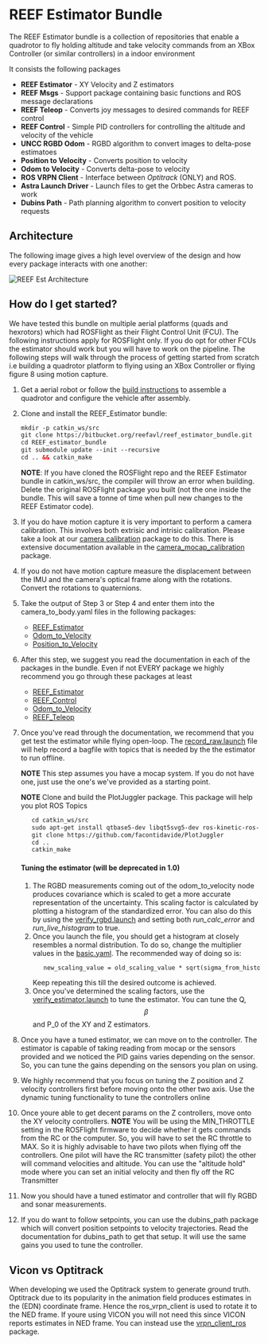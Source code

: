 # REEF Estimator Bundle

The REEF Estimator bundle is a collection of repositories that enable a quadrotor to fly holding altitude and take velocity commands from an XBox Controller (or similar controllers) in a indoor environment

It consists the following packages 
- **REEF Estimator** - XY Velocity and Z estimators
- **REEF Msgs** - Support package containing basic functions and ROS message declarations  
- **REEF Teleop** - Converts joy messages to desired commands for REEF control
- **REEF Control** - Simple PID controllers for controlling the altitude and velocity of the vehicle
- **UNCC RGBD Odom** - RGBD algorithm to convert images to delta-pose estimatoes 
- **Position to Velocity** - Converts position to velocity 
- **Odom to Velocity** - Converts delta-pose to velocity
- **ROS VRPN Client** - Interface between *Optitrack* (ONLY) and ROS. 
- **Astra Launch Driver** - Launch files to get the Orbbec Astra cameras to work
- **Dubins Path** - Path planning algorithm to convert position to velocity requests 

## Architecture

The following image gives a high level overview of the design and how every package interacts with one another:

![REEF Est Architecture](docs/REEF_Architecture.jpg)

## How do I get started? 
We have tested this bundle on multiple aerial platforms (quads and hexrotors) which had ROSFlight as their Flight Control Unit (FCU). The following instructions apply 
for ROSFlight only. If you do opt for other FCUs the estimator should work but you will have to work on the pipeline. The following steps will walk through the process of getting started from scratch i.e 
building a quadrotor platform to flying using an XBox Controller or flying figure 8 using motion capture.

1) Get a aerial robot or follow the [build instructions](./docs/REEF%20Quadrotor%20Build.docx) to assemble a quadrotor and configure the vehicle after assembly. 
2) Clone and install the REEF_Estimator bundle:

    ```html
    mkdir -p catkin_ws/src
    git clone https://bitbucket.org/reefavl/reef_estimator_bundle.git
    cd REEF_estimator_bundle
    git submodule update --init --recursive
    cd .. && catkin_make
    ```
    **NOTE**: If you have cloned the ROSFlight repo and the REEF Estimator bundle in catkin_ws/src, the compiler will throw an error when building. Delete the original ROSFlight package you built (not the one inside the bundle. This will save a tonne of time when pull new changes to the REEF Estimator code).
            
3) If you do have motion capture it is very important to perform a camera calibration. This involves both extrisic and intrisic calibration. Please 
take a look at our [camera calibration](https://bitbucket.org/reefavl/camear_calibration_bundle/src) package to do this. There is extensive documentation available in the [camera_mocap_calibration](https://bitbucket.org/reefavl/camera_mocap_calibration) package. 
4) If you do not have motion capture measure the displacement between the IMU and the camera's optical frame along with the rotations. Convert the rotations to quaternions. 
5) Take the output of Step 3 or Step 4 and enter them into the camera_to_body.yaml files in the following packages:
    - [REEF_Estimator](https://bitbucket.org/reefavl/reef_estimator/src/master/params/dodo_camera.yaml)
    - [Odom_to_Velocity](https://bitbucket.org/reefavl/odom_to_velocity/src/master/params/camera_to_body.yaml)
    - [Position_to_Velocity](https://bitbucket.org/reefavl/position_to_velocity/src/master/params/camera_to_body.yaml)
6) After this step, we suggest you read the documentation in each of the packages in the bundle. Even if not EVERY package we highly recommend you go through these packages at least
    - [REEF_Estimator](https://bitbucket.org/reefavl/reef_estimator)
    - [REEF_Control](https://bitbucket.org/reefavl/reef_control)
    - [Odom_to_Velocity](https://bitbucket.org/reefavl/odom_to_velocity)
    - [REEF_Teleop](https://bitbucket.org/reefavl/reef_teleop)   
7) Once you've read through the documentation, we recommend that you get test the estimator while flying open-loop. The [record_raw.launch](https://bitbucket.org/reefavl/reef_estimator/src/master/launch/record_raw.launch) file will help record a bagfile with topics that is needed by the the estimator to run offline.
    
    **NOTE** This step assumes you have a mocap system. If you do not have one, just use the one's we've provided as a starting point. 
    
    **NOTE** Clone and build the PlotJuggler package. This package will help you plot ROS Topics
    ```html
       cd catkin_ws/src
       sudo apt-get install qtbase5-dev libqt5svg5-dev ros-kinetic-ros-type-introspection 
       git clone https://github.com/facontidavide/PlotJuggler
       cd ..
       catkin_make
    ```
    
    #### Tuning the estimator (will be deprecated in 1.0)
    1) The RGBD measurements coming out of the odom_to_velocity node produces covariance which is scaled to get a more accurate representation of the uncertainty. This scaling factor is calculated by plotting a histogram of the standardized error. You can also do this by using the [verify_rgbd.launch](https://bitbucket.org/reefavl/odom_to_velocity/src/master/launch/verify_rgbd.launch) and setting both *run_calc_error* and *run_live_histogram* to true.
    2) Once you launch the file, you should get a histogram at closely resembles a normal distribution. To do so, change the multiplier values in the [basic.yaml](). The recommended way of doing so is:
        ```html
           new_scaling_value = old_scaling_value * sqrt(sigma_from_histogram)
        ``` 
        Keep repeating this till the desired outcome is achieved.
    3) Once you've determined the scaling factors, use the [verify_estimator.launch](https://bitbucket.org/reefavl/reef_estimator/src/master/launch/verify_estimator.launch) to tune the estimator. You can tune the Q, $$\beta$$ and P_0 of the XY and Z estimators. 
    
8) Once you have a tuned estimator, we can move on to the controller. The estimator is capable of taking reading from mocap or the sensors provided and we noticed the PID gains varies depending on the sensor. So, you can tune the gains depending on the sensors you plan on using.
9) We highly recommend that you focus on tuning the Z position and Z velocity controllers first before moving onto the other two axis. Use the dynamic tuning functionality to tune the controllers online
10) Once youre able to get decent params on the Z controllers, move onto the XY velocity controllers.
    **NOTE** You will be using the MIN_THROTTLE setting in the ROSFlight firmware to decide whether it gets commands from the RC or the computer. So, you will have to set the RC throttle to MAX. So it is highly advisable to have two pilots when flying off the controllers. One pilot will have the RC transmitter (safety pilot) the other will command velocities and altitude. You can use the "altitude hold" mode where you can set an initial velocity and then fly off the RC Transmitter
11) Now you should have a tuned estimator and controller that will fly RGBD and sonar measurements.  
12) If you do want to follow setpoints, you can use the dubins_path package which will convert position setpoints to velocity trajectories. Read the documentation for dubins_path to get that setup. It will use the same gains you used to tune the controller. 
        
 ## Vicon vs Optitrack
 
 When developing we used the Optitrack system to generate ground truth. Optitrack due to its popularity in the animation field produces estimates in the (EDN) coordinate frame. Hence the ros_vrpn_client is used to rotate it to the NED frame. If youre using VICON you will not need this since VICON reports estimates in NED frame. You can instead use the [vrpn_client_ros](http://wiki.ros.org/vrpn_client_ros) package.
 
   



